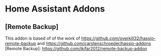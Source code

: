 # Home Assistant Addons
## [Remote Backup]
This addon is based of of the work of  https://github.com/overkill32/hassio-remote-backup and https://github.com/carstenschroeder/hassio-addons
[Remote Backup]: https://github.com/ikifar2012/remote-backup-addon